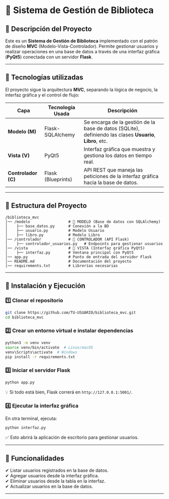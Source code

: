 # 📌 Sistema de Gestión de Biblioteca

## 📌 Descripción del Proyecto
Este es un **Sistema de Gestión de Biblioteca** implementado con el patrón de diseño **MVC** (Modelo-Vista-Controlador). Permite gestionar usuarios y realizar operaciones en una base de datos a través de una interfaz gráfica (**PyQt5**) conectada con un servidor **Flask**.

---

## 📌 Tecnologías utilizadas
El proyecto sigue la arquitectura **MVC**, separando la lógica de negocio, la interfaz gráfica y el control de flujo:

| **Capa**           | **Tecnología Usada**    | **Descripción** |
|--------------------|------------------------|----------------|
| **Modelo (M)**    | Flask-SQLAlchemy       | Se encarga de la gestión de la base de datos (SQLite), definiendo las clases **Usuario**, **Libro**, etc. |
| **Vista (V)**     | PyQt5                   | Interfaz gráfica que muestra y gestiona los datos en tiempo real. |
| **Controlador (C)** | Flask (Blueprints)     | API REST que maneja las peticiones de la interfaz gráfica hacia la base de datos. |

---

## 📌 Estructura del Proyecto
```
/biblioteca_mvc
│── /modelo                 # 📌 MODELO (Base de datos con SQLAlchemy)
│    ├── base_datos.py      # Conexión a la BD
│    ├── usuario.py         # Modelo Usuario
│    ├── libro.py           # Modelo Libro
│── /controlador            # 📌 CONTROLADOR (API Flask)
│    ├── controlador_usuarios.py   # Endpoints para gestionar usuarios
│── /vista                  # 📌 VISTA (Interfaz gráfica PyQt5)
│    ├── interfaz.py        # Ventana principal con PyQt5
│── app.py                  # Punto de entrada del servidor Flask
│── README.md               # Documentación del proyecto
│── requirements.txt        # Librerías necesarias
```

---

## 📌 Instalación y Ejecución

### 1️⃣ Clonar el repositorio
```bash
git clone https://github.com/TU-USUARIO/biblioteca_mvc.git
cd biblioteca_mvc
```

### 2️⃣ Crear un entorno virtual e instalar dependencias
```bash
python3 -m venv venv
source venv/bin/activate  # Linux/macOS
venv\Scripts\activate  # Windows
pip install -r requirements.txt
```

### 3️⃣ Iniciar el servidor Flask
```bash
python app.py
```
💡 Si todo está bien, Flask correrá en `http://127.0.0.1:5001/`.

### 4️⃣ Ejecutar la interfaz gráfica
En otra terminal, ejecuta:
```bash
python interfaz.py
```
✅ Esto abrirá la aplicación de escritorio para gestionar usuarios.

---

## 📌 Funcionalidades
✔ Listar usuarios registrados en la base de datos.  
✔ Agregar usuarios desde la interfaz gráfica.  
✔ Eliminar usuarios desde la tabla en la interfaz.  
✔ Actualizar usuarios en la base de datos.  

---
